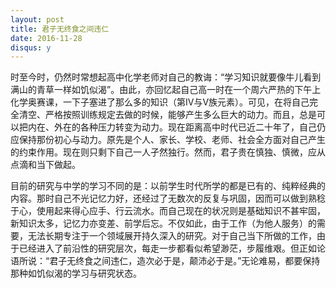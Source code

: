 ```yaml
---
layout: post
title: 君子无终食之间违仁
date: 2016-11-28
disqus: y
---
```


时至今时，仍然时常想起高中化学老师对自己的教诲：“学习知识就要像牛儿看到满山的青草一样如饥似渴”。由此，亦回忆起自己高一时在一个周六严热的下午上化学奥赛课，一下子塞进了那么多的知识（第IV与V族元素）。可见，在将自己完全清空、严格按照训练规定去做的时候，能够产生多么巨大的动力。而且，总是可以把内在、外在的各种压力转变为动力。现在距离高中时代已近二十年了，自己仍应保持那份初心与动力。原先是个人、家长、学校、老师、社会全方面对自己产生的约束作用。现在则只剩下自己一人孑然独行。然而，君子贵在慎独、慎微，应从点滴和当下做起。

目前的研究与中学的学习不同的是：以前学生时代所学的都是已有的、纯粹经典的内容。那时自己不光记忆力好，还经过了无数次的反复与巩固，因而可以做到熟稔于心，使用起来得心应手、行云流水。而自己现在的状况则是基础知识不甚牢固，新知识太多，记忆力亦变差、前学后忘。不仅如此，由于工作（为他人服务）的需要，无法长期专注于一个领域展开持久深入的研究。对于自己当下所做的工作，由于已经进入了前沿性的研究层次，每走一步都看似希望渺茫，步履维艰。但正如论语所说：“君子无终食之间违仁，造次必于是，颠沛必于是。”无论难易，都要保持那种如饥似渴的学习与研究状态。
